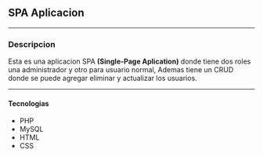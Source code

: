 ## SPA Aplicacion
***

### Descripcion

Esta es una aplicacion SPA **(Single-Page Aplication)** donde tiene dos roles una administrador y otro para usuario normal, Ademas tiene un CRUD donde se puede agregar eliminar y actualizar los usuarios.

---

#### Tecnologias

- PHP
- MySQL
- HTML
- CSS

